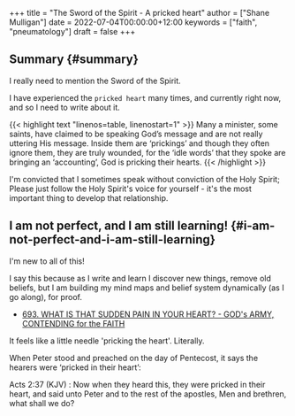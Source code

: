 +++
title = "The Sword of the Spirit - A pricked heart"
author = ["Shane Mulligan"]
date = 2022-07-04T00:00:00+12:00
keywords = ["faith", "pneumatology"]
draft = false
+++

## Summary {#summary}

I really need to mention the Sword of the Spirit.

I have experienced the `pricked heart` many
times, and currently right now, and so I need
to write about it.

{{< highlight text "linenos=table, linenostart=1" >}}
Many a minister, some saints, have claimed to
be speaking God’s message and are not really
uttering His message. Inside them are
‘prickings’ and though they often ignore them,
they are truly wounded, for the ‘idle words’
that they spoke are bringing an ‘accounting’,
God is pricking their hearts.
{{< /highlight >}}

I'm convicted that I sometimes speak without
conviction of the Holy Spirit; Please just
follow the Holy Spirit's voice for yourself -
it's the most important thing to develop that
relationship.


## I am not perfect, and I am still learning! {#i-am-not-perfect-and-i-am-still-learning}

I'm new to all of this!

I say this because as I write and learn I
discover new things, remove old beliefs, but I
am building my mind maps and belief system
dynamically (as I go along), for proof.

-   [693. WHAT IS THAT SUDDEN PAIN IN YOUR HEART? - GOD's  ARMY,  CONTENDING for the FAITH](https://www.armyofprophets.com/post/693-what-is-that-sudden-pain-in-your-heart-8486979)

It feels like a little needle 'pricking the heart'.
Literally.

When Peter stood and preached on the day of Pentecost, it says the hearers were ‘pricked in their heart’:

Acts 2:37 (KJV)
: Now when they heard this, they were pricked in their heart, and said unto Peter and to the rest of the apostles, Men and brethren, what shall we do?